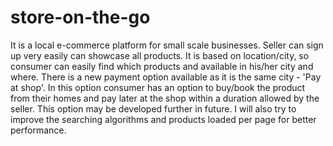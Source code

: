 # store-on-the-go


It is a local e-commerce platform for small scale businesses. Seller can sign up very easily can showcase all products. It is based on location/city, so consumer can easily find which products and available in his/her city and where. There is a new payment option available as it is the same city - 'Pay at shop'. In this option consumer has an option to buy/book the product from their homes and pay later at the shop within a duration allowed by the seller. This option may be developed further in future. I will also try to improve the searching algorithms and products loaded per page for better performance.
